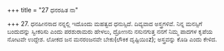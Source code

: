 +++
title = "27 ಧನರಹಿತ ನಾ"

+++
27. ಧನಹೀನನಾದ ನನ್ನಲ್ಲಿ ಇದೊಂದು ಮಹತ್ವದ ಧನುಸ್ಸಿದೆ. ದಿವ್ಯವಾದ ಅಸ್ತ್ರಗಳಿವೆ. ನಿನ್ನ ಮನಸ್ಸಿಗೆ ಬಂದುದನ್ನು ಸ್ವೀಕರಿಸು ಎಂದು ಪರಶುರಾಮರು ಹೇಳಲು, ದ್ರೋಣನು ನಸುನಗುತ್ತ ನನಗೆ ನಿಮ್ಮ ಪಾದಗಳ ಕೃಪೆಯ ನೋಟವೇ ಉದ್ದೇಶ. ಲೋಕದ ಜನ ಮನರಂಜನವೇ ಬೇಕು(ಲೌಕಿಕ ದೃಷ್ಟಿಯಿಂz); ಅಸ್ತ್ರವನ್ನು ಕೊಡಿ ಎಂದು ಕೇಳಿದ.